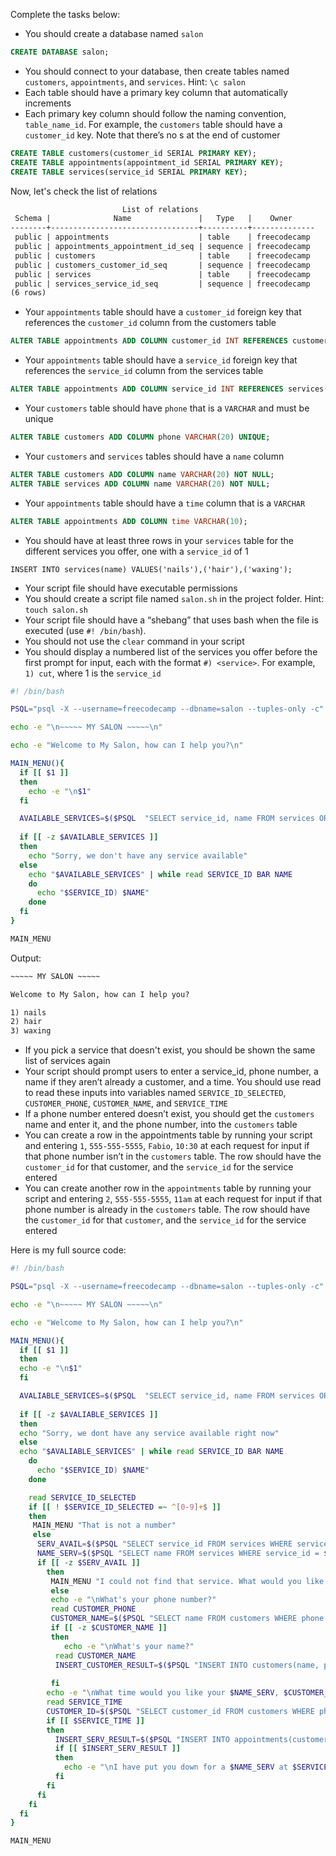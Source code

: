 Complete the tasks below:

- You should create a database named `salon`
```sql
CREATE DATABASE salon;
```
- You should connect to your database, then create tables named `customers`, `appointments`, and `services`. Hint: `\c salon`
- Each table should have a primary key column that automatically increments
- Each primary key column should follow the naming convention, `table_name_id`. For example, the `customers` table should have a `customer_id` key. Note that there’s no s at the end of customer
```sql
CREATE TABLE customers(customer_id SERIAL PRIMARY KEY);
CREATE TABLE appointments(appointment_id SERIAL PRIMARY KEY);
CREATE TABLE services(service_id SERIAL PRIMARY KEY);
```

Now, let's check the list of relations
```txt
                         List of relations
 Schema |              Name               |   Type   |    Owner     
--------+---------------------------------+----------+--------------
 public | appointments                    | table    | freecodecamp
 public | appointments_appointment_id_seq | sequence | freecodecamp
 public | customers                       | table    | freecodecamp
 public | customers_customer_id_seq       | sequence | freecodecamp
 public | services                        | table    | freecodecamp
 public | services_service_id_seq         | sequence | freecodecamp
(6 rows)
```
- Your `appointments` table should have a `customer_id` foreign key that references the `customer_id` column from the customers table
```sql
ALTER TABLE appointments ADD COLUMN customer_id INT REFERENCES customers(customer_id);
```
- Your `appointments` table should have a `service_id` foreign key that references the `service_id` column from the services table
```sql
ALTER TABLE appointments ADD COLUMN service_id INT REFERENCES services(service_id);
```
- Your `customers` table should have `phone` that is a `VARCHAR` and must be unique
```sql
ALTER TABLE customers ADD COLUMN phone VARCHAR(20) UNIQUE;
```
- Your `customers` and `services` tables should have a `name` column
```sql
ALTER TABLE customers ADD COLUMN name VARCHAR(20) NOT NULL;
ALTER TABLE services ADD COLUMN name VARCHAR(20) NOT NULL;
```
- Your `appointments` table should have a `time` column that is a `VARCHAR`
```sql
ALTER TABLE appointments ADD COLUMN time VARCHAR(10);
```
- You should have at least three rows in your `services` table for the different services you offer, one with a `service_id` of 1
```
INSERT INTO services(name) VALUES('nails'),('hair'),('waxing');
```
- Your script file should have executable permissions
- You should create a script file named `salon.sh` in the project folder. Hint: `touch salon.sh`
- Your script file should have a “shebang” that uses bash when the file is executed (use `#! /bin/bash`).
- You should not use the `clear` command in your script
- You should display a numbered list of the services you offer before the first prompt for input, each with the format `#) <service>`. For example, `1) cut`, where 1 is the `service_id`
```sh
#! /bin/bash

PSQL="psql -X --username=freecodecamp --dbname=salon --tuples-only -c"

echo -e "\n~~~~~ MY SALON ~~~~~\n"

echo -e "Welcome to My Salon, how can I help you?\n"

MAIN_MENU(){
  if [[ $1 ]]
  then
    echo -e "\n$1"
  fi

  AVAILABLE_SERVICES=$($PSQL  "SELECT service_id, name FROM services ORDER BY service_id")
  
  if [[ -z $AVAILABLE_SERVICES ]]
  then
    echo "Sorry, we don't have any service available"
  else
    echo "$AVAILABLE_SERVICES" | while read SERVICE_ID BAR NAME
    do
      echo "$SERVICE_ID) $NAME"
    done
  fi
}

MAIN_MENU
```
Output:
```txt
~~~~~ MY SALON ~~~~~

Welcome to My Salon, how can I help you?

1) nails
2) hair
3) waxing
```
- If you pick a service that doesn't exist, you should be shown the same list of services again
- Your script should prompt users to enter a service_id, phone number, a name if they aren’t already a customer, and a time. You should use read to read these inputs into variables named `SERVICE_ID_SELECTED`, `CUSTOMER_PHONE`, `CUSTOMER_NAME`, and `SERVICE_TIME`
- If a phone number entered doesn’t exist, you should get the `customers` name and enter it, and the phone number, into the `customers` table
- You can create a row in the appointments table by running your script and entering `1`, `555-555-5555`, `Fabio`, `10:30` at each request for input if that phone number isn’t in the `customers` table. The row should have the `customer_id` for that customer, and the `service_id` for the service entered
- You can create another row in the `appointments` table by running your script and entering `2`, `555-555-5555`, `11am` at each request for input if that phone number is already in the `customers` table. The row should have the `customer_id` for that `customer`, and the `service_id` for the service entered

Here is my full source code:
```sh
#! /bin/bash

PSQL="psql -X --username=freecodecamp --dbname=salon --tuples-only -c"

echo -e "\n~~~~~ MY SALON ~~~~~\n"

echo -e "Welcome to My Salon, how can I help you?\n"

MAIN_MENU(){
  if [[ $1 ]]
  then
  echo -e "\n$1"
  fi

  AVALIABLE_SERVICES=$($PSQL  "SELECT service_id, name FROM services ORDER BY  service_id")
 
  if [[ -z $AVALIABLE_SERVICES ]]
  then
  echo "Sorry, we dont have any service available right now"
  else
  echo "$AVALIABLE_SERVICES" | while read SERVICE_ID BAR NAME
    do
      echo "$SERVICE_ID) $NAME"
    done

    read SERVICE_ID_SELECTED
    if [[ ! $SERVICE_ID_SELECTED =~ ^[0-9]+$ ]]
    then
     MAIN_MENU "That is not a number"
     else
      SERV_AVAIL=$($PSQL "SELECT service_id FROM services WHERE service_id = $SERVICE_ID_SELECTED ")
      NAME_SERV=$($PSQL "SELECT name FROM services WHERE service_id = $SERVICE_ID_SELECTED ")
      if [[ -z $SERV_AVAIL ]]
        then
         MAIN_MENU "I could not find that service. What would you like today?"
         else
         echo -e "\nWhat's your phone number?"
         read CUSTOMER_PHONE
         CUSTOMER_NAME=$($PSQL "SELECT name FROM customers WHERE phone = '$CUSTOMER_PHONE'")
         if [[ -z $CUSTOMER_NAME ]]
         then
            echo -e "\nWhat's your name?"
          read CUSTOMER_NAME
          INSERT_CUSTOMER_RESULT=$($PSQL "INSERT INTO customers(name, phone) VALUES('$CUSTOMER_NAME', '$CUSTOMER_PHONE')")
          
         fi
        echo -e "\nWhat time would you like your $NAME_SERV, $CUSTOMER_NAME?"
        read SERVICE_TIME
        CUSTOMER_ID=$($PSQL "SELECT customer_id FROM customers WHERE phone='$CUSTOMER_PHONE'")
        if [[ $SERVICE_TIME ]]
        then
          INSERT_SERV_RESULT=$($PSQL "INSERT INTO appointments(customer_id, service_id, time) VALUES($CUSTOMER_ID, $SERVICE_ID_SELECTED,'$SERVICE_TIME')")
          if [[ $INSERT_SERV_RESULT ]]
          then
            echo -e "\nI have put you down for a $NAME_SERV at $SERVICE_TIME, $(echo $CUSTOMER_NAME | sed -r 's/^ *| *$//g')."
          fi
        fi
      fi
    fi
  fi
}

MAIN_MENU
```
